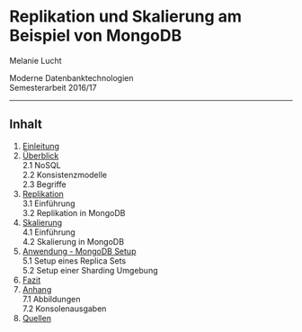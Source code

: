 # Replikation und Skalierung am Beispiel von MongoDB

Melanie Lucht

Moderne Datenbanktechnologien    
Semesterarbeit 2016/17

***

## Inhalt

1. [Einleitung][kap1]  
2. [Überblick][kap2]  
    2.1 NoSQL  
    2.2 Konsistenzmodelle  
    2.3 Begriffe
3. [Replikation][kap3]  
    3.1 Einführung  
    3.2 Replikation in MongoDB
4. [Skalierung][kap4]  
    4.1 Einführung  
    4.2 Skalierung in MongoDB  
5. [Anwendung - MongoDB Setup][kap5]  
    5.1 Setup eines Replica Sets  
    5.2 Setup einer Sharding Umgebung
6. [Fazit][kap6]
7. [Anhang][kap7]  
    7.1 Abbildungen  
    7.2 Konsolenausgaben
8. [Quellen][kap8]


[kap1]:             ./01_einleitung.md "Einleitung"
[kap2]:             ./02_ueberblick.md "Überblick"
[kap3]:             ./03_replikation.md "Replikation"
[kap4]:             ./04_skalierung.md "Skalierung"
[kap5]:             ./05_anwendung.md "Anwendung"
[kap6]:             ./06_fazit.md "Fazit"
[kap7]:             ./07_anhang.md "Anhang"
[kap8]:             ./08_quellen.md "Quellen"
